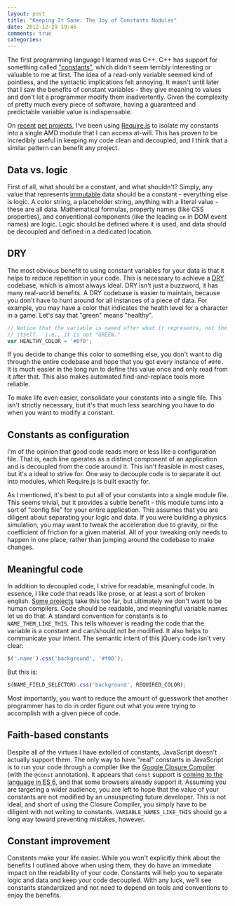 ```yaml
---
layout: post
title: "Keeping It Sane: The Joy of Constants Modules"
date: 2012-12-29 19:46
comments: true
categories:
---
```


The first programming language I learned was C++.  C++ has support for something called ["constants"](http://goo.gl/LQpg), which didn't seem terribly interesting or valuable to me at first.  The idea of a read-only variable seemed kind of pointless, and the syntactic implications felt annoying.  It wasn't until later that I saw the benefits of constant variables - they give meaning to values and don't let a programmer modify them inadvertently.  Given the complexity of pretty much every piece of software, having a guaranteed and predictable variable value is indispensable.

On [recent](https://github.com/jeremyckahn/pine/blob/75132c806c3b602efed67f0f8e4c5c423f59f4d6/ui/public/js/constants.js) [pet projects](https://github.com/jeremyckahn/jumpjump/blob/10c9c1f654b44a622d68cff4a1d5a68fa884439b/src/constants.js), I've been using [Require.js](http://requirejs.org/) to isolate my constants into a single AMD module that I can access at-will.  This has proven to be incredibly useful in keeping my code clean and decoupled, and I think that a similar pattern can benefit any project.

## Data vs. logic

First of all, what should be a constant, and what shouldn't?  Simply, any value that represents [immutable](http://en.wikipedia.org/wiki/Immutable_object) data should be a constant - everything else is logic.  A color string, a placeholder string, anything with a literal value - these are all data.  Mathematical formulas, property names (like CSS properties), and conventional components (like the leading `on` in DOM event names) are logic.  Logic should be defined where it is used, and data should be decoupled and defined in a dedicated location.

## DRY

The most obvious benefit to using constant variables for your data is that it helps to reduce repetition in your code.  This is necessary to achieve a [DRY](http://en.wikipedia.org/wiki/Don't_repeat_yourself) codebase, which is almost always ideal.  DRY isn't just a buzzword, it has many real-world benefits.  A DRY codebase is easier to maintain, because you don't have to hunt around for all instances of a piece of data.  For example, you may have a color that indicates the health level for a character in a game.  Let's say that "green" means "healthy".  

```javascript
// Notice that the variable is named after what it represents, not the value 
// itself.  i.e., it is not "GREEN."
var HEALTHY_COLOR = '#0f0';
```

If you decide to change this color to something else, you don't want to dig through the entire codebase and hope that you got every instance of `#0f0.`  It is much easier in the long run to define this value once and only read from it after that.  This also makes automated find-and-replace tools more reliable.

To make life even easier, consolidate your constants into a single file.  This isn't strictly necessary, but it's that much less searching you have to do when you want to modify a constant.

## Constants as configuration

I'm of the opinion that good code reads more or less like a configuration file.  That is, each line operates as a distinct component of an application and is decoupled from the code around it.  This isn't feasible in most cases, but it's a ideal to strive for.  One way to decouple code is to separate it out into modules, which Require.js is built exactly for.

As I mentioned, it's best to put all of your constants into a single module file.  This seems trivial, but it provides a subtle benefit - this module turns into a sort of "config file" for your entire application.  This assumes that you are diligent about separating your logic and data.  If you were building a physics simulation, you may want to tweak the acceleration due to gravity, or the coefficient of friction for a given material.  All of your tweaking only needs to happen in one place, rather than jumping around the codebase to make changes.

## Meaningful code

In addition to decoupled code, I strive for readable, meaningful code.  In essence, I like code that reads like prose, or at least a sort of broken english.  [Some projects](http://cukes.info/) take this too far, but ultimately we don't want to be human compilers.  Code should be readable, and meaningful variable names let us do that.  A standard convention for constants is to `NAME_THEM_LIKE_THIS`.  This tells whoever is reading the code that the variable is a constant and can/should not be modified.  It also helps to communicate your intent.  The semantic intent of this jQuery code isn't very clear:

```javascript
$('.name').css('background', '#f00');
```

But this is: 

```javascript
$(NAME_FIELD_SELECTOR).css('background', REQUIRED_COLOR);
```

Most importantly, you want to reduce the amount of guesswork that another programmer has to do in order figure out what you were trying to accomplish with a given piece of code.

## Faith-based constants

Despite all of the virtues I have extolled of constants, JavaScript doesn't actually support them.  The only way to have "real" constants in JavaScript is to run your code through a compiler like the [Google Closure Compiler](https://developers.google.com/closure/compiler/) (with the `@const` annotation).  It appears that `const` support is [coming to the language in ES 6](https://developer.mozilla.org/en-US/docs/JavaScript/Reference/Statements/const), and that some browsers already support it.  Assuming you are targeting a wider audience, you are left to hope that the value of your constants are not modified by an unsuspecting future developer.  This is not ideal, and short of using the Closure Compiler, you simply have to be diligent with not writing to constants.  `VARIABLE_NAMES_LIKE_THIS` should go a long way toward preventing mistakes, however.

## Constant improvement

Constants make your life easier.  While you won't explicitly think about the benefits I outlined above when using them, they do have an immediate impact on the readability of your code.  Constants will help you to separate logic and data and keep your code decoupled.  With any luck, we'll see constants standardized and not need to depend on tools and conventions to enjoy the benefits.